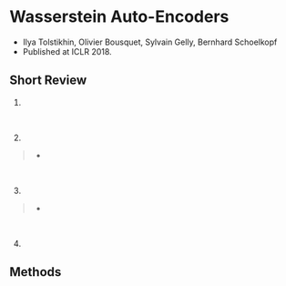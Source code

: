 # Wasserstein Auto-Encoders

- Ilya Tolstikhin, Olivier Bousquet, Sylvain Gelly, Bernhard Schoelkopf
- Published at ICLR 2018.

## Short Review

1. 

<br>

2. 

> * 

<br>

3.

> *

<br>

4. 

## Methods
